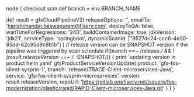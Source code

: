 node {
  checkout scm
  def branch = env.BRANCH_NAME

  def result = gfsCloudPipelineV2(
        releaseOptions: '',
        emailTo: 'harishchander.baswapuram@fiserv.com',
        deployToQA: false,
        waitTimeForRegressions: '240',
        buildContainerImage: true,
        jdkVersion: 'jdk21',
        serviceType: 'springboot',
        dynamicScanId: ["9527dc24-ccc6-4e30-85dd-62c95d9c8b1b"]
      )
  // release version can be SNAPSHOT version if the pipeline was triggered  by scan schedule
  if(branch ==~ /release.*/ && !(result.releaseVersion ==~ /.*-SNAPSHOT/)) {
    print 'updating version in product helm yaml'
    gfsProductServiceVersionUpdate(
        product: 'gfs-fos-client-sysprin-1',
        branch: 'release/TRACE-Client-microservices-Java',
        service: 'gfs-fos-client-sysprin-microservices',
        version: result.releaseVersion,
        repoUrl: 'https://gitlab.onefiserv.net/issuers/fos-modernization/plastic/rapid/RAPID-Client-microservices-Java.git'
      )
  }
}
